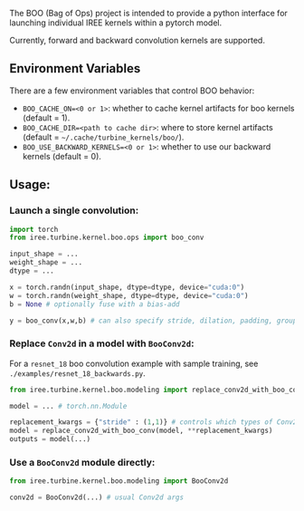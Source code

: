 The BOO (Bag of Ops) project is intended to provide a python interface for launching individual IREE kernels within a pytorch model.

Currently, forward and backward convolution kernels are supported.

## Environment Variables

There are a few environment variables that control BOO behavior:

- `BOO_CACHE_ON=<0 or 1>`: whether to cache kernel artifacts for boo kernels (default = 1).
- `BOO_CACHE_DIR=<path to cache dir>`: where to store kernel artifacts (default = `~/.cache/turbine_kernels/boo/`).
- `BOO_USE_BACKWARD_KERNELS=<0 or 1>`: whether to use our backward kernels (default = 0).

## Usage:

### Launch a single convolution:

```python
import torch
from iree.turbine.kernel.boo.ops import boo_conv

input_shape = ...
weight_shape = ...
dtype = ...

x = torch.randn(input_shape, dtype=dtype, device="cuda:0")
w = torch.randn(weight_shape, dtype=dtype, device="cuda:0")
b = None # optionally fuse with a bias-add

y = boo_conv(x,w,b) # can also specify stride, dilation, padding, groups, and layouts (e.g., "NHWC")
```

### Replace `Conv2d` in a model with `BooConv2d`:

For a `resnet_18` boo convolution example with sample training, see `./examples/resnet_18_backwards.py`.

```python
from iree.turbine.kernel.boo.modeling import replace_conv2d_with_boo_conv

model = ... # torch.nn.Module

replacement_kwargs = {"stride" : (1,1)} # controls which types of Conv2d are replaced.
model = replace_conv2d_with_boo_conv(model, **replacement_kwargs)
outputs = model(...)
```

### Use a `BooConv2d` module directly:

```python
from iree.turbine.kernel.boo.modeling import BooConv2d

conv2d = BooConv2d(...) # usual Conv2d args
```
